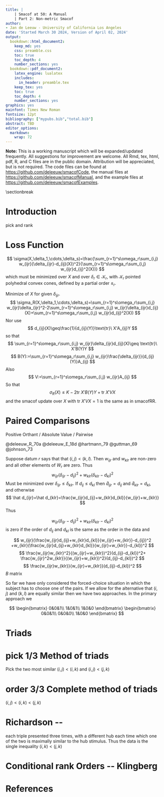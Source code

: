 ```yaml
---
title: |
    | Smacof at 50: A Manual
    | Part 2: Non-metric Smacof
author: 
- Jan de Leeuw - University of California Los Angeles
date: 'Started March 30 2024, Version of April 02, 2024'
output:
  bookdown::html_document2:
    keep_md: yes
    css: preamble.css
    toc: true
    toc_depth: 4
    number_sections: yes
  bookdown::pdf_document2:
    latex_engine: lualatex
    includes:
      in_header: preamble.tex
    keep_tex: yes
    toc: true
    toc_depth: 4
    number_sections: yes
graphics: yes
mainfont: Times New Roman
fontsize: 12pt
bibliography: ["mypubs.bib","total.bib"]
abstract: TBD
editor_options: 
  markdown: 
    wrap: 72
---
```




**Note:** This is a working manuscript which will be expanded/updated
frequently. All suggestions for improvement are welcome. All Rmd, tex,
html, pdf, R, and C files are in the public domain. Attribution will be
appreciated, but is not required. The code files can be found at
<https://github.com/deleeuw/smacofCode>, the manual files at
<https://github.com/deleeuw/smacofManual>, and the example files
at <https://github.com/deleeuw/smacofExamples>.

\sectionbreak

# Introduction

pick and rank

# Loss Function
$$
\sigma(X,\delta_1,\cdots,\delta_s)=\frac{\sum_{r=1}^s\omega_r\sum_{i,j} w_{ijr}(\delta_{ijr}-d_{ij}(X))^2}{\sum_{r=1}^s\omega_r\sum_{i,j} w_{ijr}d_{ij}^2(X))}
$$
which must be minimized over $X$ and over $\delta_r\in\mathcal{K}_r$, with $\mathcal{K}_r$ pointed polyhedral convex cones, defined by a partial order 
$\leq_r$.

Minimize of $X$ for given $\delta_{ijr}$. 
$$
\sigma_R(X,\delta_1,\cdots,\delta_s)=\sum_{r=1}^s\omega_r\sum_{i,j} w_{ijr}\delta_{ijr}^2-2\sum_{r=1}^s\omega_r\sum_{i,j} w_{ijr}\delta_{ijr}d_{ij}(X)+\sum_{r=1}^s\omega_r\sum_{i,j} w_{ijr}d_{ij}^2(X))
$$
Nor use
$$
d_{ij}(X)\geq\frac{1}{d_{ij}(Y)}\text{tr}\ X'A_{ij}Y 
$$
so that
$$
\sum_{r=1}^s\omega_r\sum_{i,j} w_{ijr}\delta_{ijr}d_{ij}(X)\geq
\text{tr}\ X'B(Y)Y
$$
$$
B(Y):=\sum_{r=1}^s\omega_r\sum_{i,j} w_{ijr}\frac{\delta_{ijr}}{d_{ij}(Y)}A_{ij}
$$
Also
$$
V:=\sum_{r=1}^s\omega_r\sum_{i,j} w_{ijr}A_{ij}
$$
So that
$$
\sigma_R(X)\leq K-2\text{tr}\ X'B(Y)Y+\text{tr}\ X'VX
$$
and the smacof update over $X$ with $\text{tr}\ X'VX=1$ is the same 
as in smacofRR.

# Paired Comparisons

Positive Orthant / Absolute Value / Pairwise

@deleeuw_R_70a
@deleeuw_E_18d
@hartmann_79
@guttman_69
@johnson_73


Suppose datum $r$ says that that $(i,j)<(k,l)$. Then $w_{ijr}$ and $w_{klr}$
are non-zero and all other elements of $W_r$ are zero.
Thus
$$
w_{ijr}(\delta_{ijr}-d_{ij})^2+w_{klr}(\delta_{klr}-d_{kl})^2
$$
Must be minimized over $\delta_{ijr}\leq\delta_{klr}$. If $d_{ij}\leq d_{kl}$
then $\hat d_{ijr}=d_{ij}$ and $\hat d_{klr}=d_{kl}$, and otherwise
$$
\hat d_{ijr}=\hat d_{klr}=\frac{w_{ijr}d_{ij}+w_{klr}d_{kl}}{w_{ijr}+w_{klr}}
$$
 Thus

$$w_{ijr}(\delta_{ijr}-d_{ij})^2+w_{klr}(\delta_{klr}-d_{kl})^2$$
is zero if the order of $d_{ij}$ and $d_{kl}$ is the same as the order in the data
and 

$$
w_{ijr}(\frac{w_{ijr}d_{ij}+w_{klr}d_{kl}}{w_{ijr}+w_{klr}}-d_{ij})^2
+w_{klr}(\frac{w_{ijr}d_{ij}+w_{klr}d_{kl}}{w_{ijr}+w_{klr}}-d_{kl})^2
$$
$$
\frac{w_{ijr}w_{klr}^2}{(w_{ijr}+w_{klr})^2}(d_{ij}-d_{kl})^2+
\frac{w_{ijr}^2w_{klr}}{(w_{ijr}+w_{klr})^2}(d_{ij}-d_{kl})^2
$$
$$
\frac{w_{ijr}w_{klr}}{w_{ijr}+w_{klr}}(d_{ij}-d_{kl})^2
$$
$B$ matrix

So far we have only considered the forced-choice situation in which
the subject has to choose one of the pairs. If we allow for the alternative
that $(i,j)$ and $(k,l)$ are equally similar then we have two approaches. In the primary approach we 

$$
\begin{bmatrix}
0&0&1\\
1&0&1\\
1&0&0
\end{bmatrix}
\begin{bmatrix}
0&0&1\\
0&0&0\\
1&0&0
\end{bmatrix}
$$

# Triads

# pick 1/3 Method of triads
Pick the two most similar 
$(i,j)<(i,k)$ and $(i,j)<(j,k)$

# order 3/3 Complete method of triads
$(i,j)<(i,k)<(j,k)$

# Richardson -- 
each triple presented three times, with a different hub each time
which one of the two is maximally similar to the hub stimulus. Thus the data
is the single inequality $(i,k) < (j,k)$

# Conditional rank Orders -- Klingberg

# References
